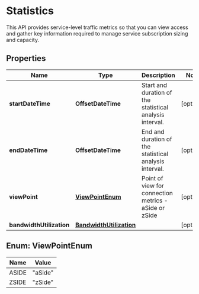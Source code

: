 

# Statistics

This API provides service-level traffic metrics so that you can view access and gather key information required to manage service subscription sizing and capacity.

## Properties

| Name | Type | Description | Notes |
|------------ | ------------- | ------------- | -------------|
|**startDateTime** | **OffsetDateTime** | Start and duration of the statistical analysis interval. |  [optional] |
|**endDateTime** | **OffsetDateTime** | End and duration of the statistical analysis interval. |  [optional] |
|**viewPoint** | [**ViewPointEnum**](#ViewPointEnum) | Point of view for connection metrics - aSide or zSide |  [optional] |
|**bandwidthUtilization** | [**BandwidthUtilization**](BandwidthUtilization.md) |  |  [optional] |



## Enum: ViewPointEnum

| Name | Value |
|---- | -----|
| ASIDE | &quot;aSide&quot; |
| ZSIDE | &quot;zSide&quot; |



